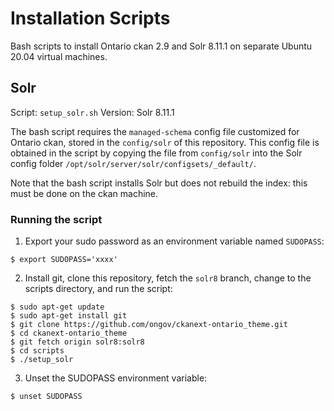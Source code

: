 # Installation Scripts

Bash scripts to install Ontario ckan 2.9 and Solr 8.11.1 on separate Ubuntu 20.04 virtual machines.

## Solr

Script: `setup_solr.sh`
Version: Solr 8.11.1

The bash script requires the `managed-schema` config file customized for Ontario ckan, stored in the `config/solr` of this repository. This config file is obtained in the script by copying the file from `config/solr` into the Solr config folder `/opt/solr/server/solr/configsets/_default/`.

Note that the bash script installs Solr but does not rebuild the index: this must be done on the ckan machine.

### Running the script

1. Export your sudo password as an environment variable named `SUDOPASS`:
```
$ export SUDOPASS='xxxx'
```

2. Install git, clone this repository, fetch the `solr8` branch, change to the scripts directory, and run the script:
```
$ sudo apt-get update
$ sudo apt-get install git
$ git clone https://github.com/ongov/ckanext-ontario_theme.git
$ cd ckanext-ontario_theme
$ git fetch origin solr8:solr8
$ cd scripts
$ ./setup_solr
```

3. Unset the SUDOPASS environment variable:
```
$ unset SUDOPASS
```
